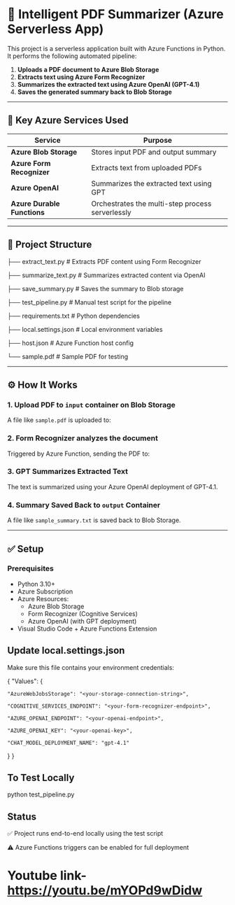 # 📄 Intelligent PDF Summarizer (Azure Serverless App)

This project is a serverless application built with Azure Functions in Python. It performs the following automated pipeline:

1. **Uploads a PDF document to Azure Blob Storage**
2. **Extracts text using Azure Form Recognizer**
3. **Summarizes the extracted text using Azure OpenAI (GPT-4.1)**
4. **Saves the generated summary back to Blob Storage**

---

## 🧠 Key Azure Services Used

| Service | Purpose |
|--------|---------|
| **Azure Blob Storage** | Stores input PDF and output summary |
| **Azure Form Recognizer** | Extracts text from uploaded PDFs |
| **Azure OpenAI** | Summarizes the extracted text using GPT |
| **Azure Durable Functions** | Orchestrates the multi-step process serverlessly |

---

## 📂 Project Structure

├── extract_text.py # Extracts PDF content using Form Recognizer

├── summarize_text.py # Summarizes extracted content via OpenAI

├── save_summary.py # Saves the summary to Blob storage

├── test_pipeline.py # Manual test script for the pipeline

├── requirements.txt # Python dependencies

├── local.settings.json # Local environment variables

├── host.json # Azure Function host config

└── sample.pdf # Sample PDF for testing


---

## ⚙️ How It Works

### 1. Upload PDF to `input` container on Blob Storage
A file like `sample.pdf` is uploaded to:


### 2. Form Recognizer analyzes the document
Triggered by Azure Function, sending the PDF to:


### 3. GPT Summarizes Extracted Text
The text is summarized using your Azure OpenAI deployment of GPT-4.1.

### 4. Summary Saved Back to `output` Container
A file like `sample_summary.txt` is saved back to Blob Storage.

---

## ✅ Setup

### Prerequisites
- Python 3.10+
- Azure Subscription
- Azure Resources:
  - Azure Blob Storage
  - Form Recognizer (Cognitive Services)
  - Azure OpenAI (with GPT deployment)
- Visual Studio Code + Azure Functions Extension

## Update local.settings.json

Make sure this file contains your environment credentials:


{
"Values": {

    "AzureWebJobsStorage": "<your-storage-connection-string>",
    
    "COGNITIVE_SERVICES_ENDPOINT": "<your-form-recognizer-endpoint>",
    
    "AZURE_OPENAI_ENDPOINT": "<your-openai-endpoint>",
    
    "AZURE_OPENAI_KEY": "<your-openai-key>",
    
    "CHAT_MODEL_DEPLOYMENT_NAME": "gpt-4.1"
    
  }
}

## To Test Locally

python test_pipeline.py

## Status

✅ Project runs end-to-end locally using the test script

⚠️ Azure Functions triggers can be enabled for full deployment


# Youtube link- https://youtu.be/mYOPd9wDidw
